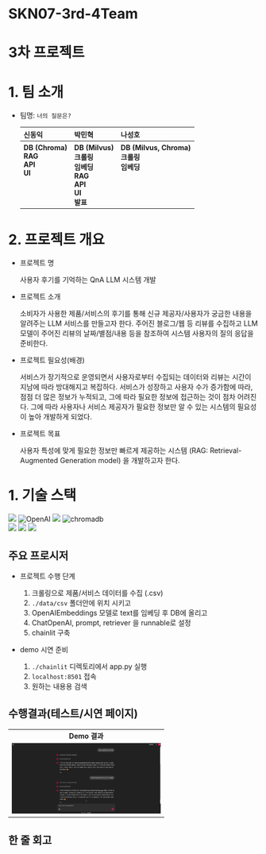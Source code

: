 # SKN07-3rd-4Team

# 3차 프로젝트
 
# 1. 팀 소개
- 팀명: `너의 질문은?`
    <table>
    <tr>
        <th>신동익</th>
        <th>박민혁</th>
        <th>나성호</th>
        <!-- <th>송문택</th> -->
    </tr>
    <tr>
        <th style="vertical-align: top;">DB (Chroma) <br> RAG <br> API <br> UI</th>
        <th style="vertical-align: top;">DB (Milvus)<br>크롤링<br> 임베딩 <br> RAG <br> API <br> UI <br> 발표</th>
        <th style="vertical-align: top;">DB (Milvus, Chroma) <br>크롤링<br> 임베딩</th>
        <!-- <th>role 4.</th> -->
    </tr>
    </table>
 
# 2. 프로젝트 개요
- 프로젝트 명
    
    사용자 후기를 기억하는 QnA LLM 시스템 개발

- 프로젝트 소개

    소비자가 사용한 제품/서비스의 후기를 통해 신규 제공자/사용자가 궁금한 내용을 알려주는 LLM 서비스를 만들고자 한다. 주어진 블로그/웹 등 리뷰를 수집하고 LLM 모델이 주어진 리뷰의 날짜/별점/내용 등을 참조하여 시스템 사용자의 질의 응답을 준비한다.

- 프로젝트 필요성(배경)

    서비스가 장기적으로 운영되면서 사용자로부터 수집되는 데이터와 리뷰는 시간이 지남에 따라 방대해지고 복잡하다. 서비스가 성장하고 사용자 수가 증가함에 따라, 점점 더 많은 정보가 누적되고, 그에 따라 필요한 정보에 접근하는 것이 점차 어려진다. 그에 따라 사용자나 서비스 제공자가 필요한 정보만 알 수 있는 시스템의 필요성이 높아 개발하게 되었다.


- 프로젝트 목표

    사용자 특성에 맞게 필요한 정보만 빠르게 제공하는 시스템 (RAG: Retrieval-Augmented Generation model) 을 개발하고자 한다.
 
# 1. 기술 스택
<div>
<img src="https://img.shields.io/badge/python-3670A0?style=for-the-badge&logo=python&logoColor=ffdd54">
<img src="https://a11ybadges.com/badge?logo=openai" alt="OpenAI" width="163" height="28"/>
<img src="https://img.shields.io/badge/langchain-F7DF1E?style=for-the-badge&logo=langchain&logoColor=black"> <img src="https://github.com/pladata-encore/SKN07-3rd-2Team/blob/main/image/chromadb.jpg" alt="chromadb" width="90" height="40">
<div>
</div>
<img src="https://img.shields.io/badge/github-%23121011.svg?style=for-the-badge&logo=github&logoColor=white">
<img src="https://img.shields.io/badge/Visual%20Studio%20Code-0078d7.svg?style=for-the-badge&logo=visual-studio-code&logoColor=white">
<img src="https://img.shields.io/badge/jupyter-%23FA0F00.svg?style=for-the-badge&logo=jupyter&logoColor=white">
</div>

## 주요 프로시저

- 프로젝트 수행 단계
    1. 크롤링으로 제품/서비스 데이터를 수집 (.csv)
    2. `./data/csv` 폴더안에 위치 시키고
    3. OpenAIEmbeddings 모델로 text를 임베딩 후 DB에 올리고
    4. ChatOpenAI, prompt, retriever 을 runnable로 설정
    5. chainlit 구축

- demo 시연 준비
    1. `./chainlit` 디렉토리에서 app.py 실행
    2. `localhost:8501` 접속
    3. 원하는 내용용 검색

## 수행결과(테스트/시연 페이지)

<table> 
  <tr><td align="center"><b>Demo 결과</b></td> </tr> <tr> <td> <img src='./assets/demo.png' alt="Chainlit Demo Example" width="300"> </td> </tr> 
</table>
 
## 한 줄 회고
